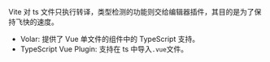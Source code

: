 Vite 对 ts 文件只执行转译，类型检测的功能则交给编辑器插件，其目的是为了保持飞快的速度。

- Volar: 提供了 Vue 单文件的组件中的 TypeScript 支持。
- TypeScript Vue Plugin: 支持在 ts 中导入`.vue`文件。
